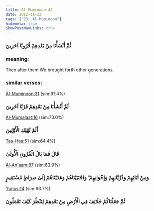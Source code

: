 ```yaml
---
title: Al-Muminoon:42
date: 2012-11-23
tags: ["23 .Al-Muminoon"]
hidemeta: true 
ShowPostNavLinks: true 
---
```

### ثُمَّ أَنْشَأْنَا مِنْ بَعْدِهِمْ قُرُونًا آخَرِينَ
### meaning: 
Then after them We brought forth other generations.
### similar verses: 

[Al-Muminoon:31](/23/31) (sim:97.4%)

### ثُمَّ أَنْشَأْنَا مِنْ بَعْدِهِمْ قَرْنًا آخَرِينَ

[Al-Mursalaat:16](/77/16) (sim:73.0%)

### أَلَمْ نُهْلِكِ الْأَوَّلِينَ

[Taa-Haa:51](/20/51) (sim:64.4%)

### قَالَ فَمَا بَالُ الْقُرُونِ الْأُولَىٰ

[Al-An'aam:87](/6/87) (sim:63.9%)

### وَمِنْ آبَائِهِمْ وَذُرِّيَّاتِهِمْ وَإِخْوَانِهِمْ ۖ وَاجْتَبَيْنَاهُمْ وَهَدَيْنَاهُمْ إِلَىٰ صِرَاطٍ مُسْتَقِيمٍ

[Yunus:14](/10/14) (sim:63.7%)

### ثُمَّ جَعَلْنَاكُمْ خَلَائِفَ فِي الْأَرْضِ مِنْ بَعْدِهِمْ لِنَنْظُرَ كَيْفَ تَعْمَلُونَ
